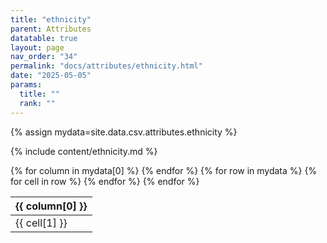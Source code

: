 ```yaml
---
title: "ethnicity"
parent: Attributes
datatable: true
layout: page
nav_order: "34"
permalink: "docs/attributes/ethnicity.html"
date: "2025-05-05"
params:
  title: ""
  rank: ""
---
```

{% assign mydata=site.data.csv.attributes.ethnicity %} 

{% include content/ethnicity.md %}

<table id="myTable" class="display" style="width:100%">
    <thead>
    {% for column in mydata[0] %}
        <th>{{ column[0] }}</th>
    {% endfor %}
    </thead>
    <tbody>
    {% for row in mydata %}
        <tr>
        {% for cell in row %}
            <td>{{ cell[1] }}</td>
        {% endfor %}
        </tr>
    {% endfor %}
    </tbody>
</table>
<script type="text/javascript">
  $(document).ready(function () {
    $('#myTable').DataTable({
      responsive: true,
      deferRender: false,
      paging: false,
      order: [],
    });
  });
</script>
